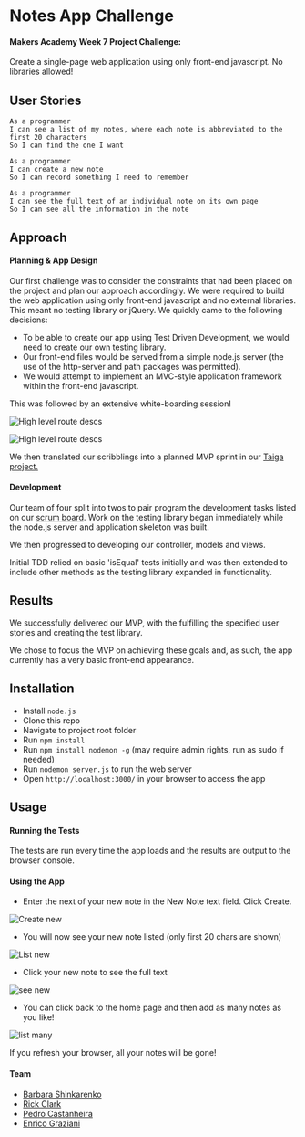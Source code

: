 # Notes App Challenge

#### Makers Academy Week 7 Project Challenge:
Create a single-page web application using only front-end javascript. No libraries allowed!

## User Stories
```
As a programmer
I can see a list of my notes, where each note is abbreviated to the first 20 characters
So I can find the one I want
```
```
As a programmer
I can create a new note
So I can record something I need to remember
```
```
As a programmer
I can see the full text of an individual note on its own page
So I can see all the information in the note
```

## Approach

#### Planning & App Design

Our first challenge was to consider the constraints that had been placed on the project and plan our approach accordingly. We were required to build the web application using only front-end javascript and no external libraries. This meant no testing library or jQuery. We quickly came to the following decisions:
- To be able to create our app using Test Driven Development, we would need to create our own testing library.
- Our front-end files would be served from a simple node.js server (the use of the http-server and path packages was permitted).
- We would attempt to implement an MVC-style application framework within the front-end javascript.

This was followed by an extensive white-boarding session!

![High level route descs](https://github.com/rkclark/notes-app-challenge/blob/master/images/high_level_route_descriptions.jpg)

![High level route descs](https://github.com/rkclark/notes-app-challenge/blob/master/images/zoomed_out_dom_routes.jpg)

We then translated our scribblings into a planned MVP sprint in our [Taiga project.](https://tree.taiga.io/project/rkclark-notes-app/)

#### Development

Our team of four split into twos to pair program the development tasks listed on our [scrum board](https://tree.taiga.io/project/rkclark-notes-app/taskboard/mvp-93?kanban-status=890406). Work on the testing library began immediately while the node.js server and application skeleton was built.

We then progressed to developing our controller, models and views.

Initial TDD relied on basic 'isEqual' tests initially and was then extended to include other methods as the testing library expanded in functionality.

## Results

We successfully delivered our MVP, with the fulfilling the specified user stories and creating the test library.

We chose to focus the MVP on achieving these goals and, as such, the app currently has a very basic front-end appearance.

## Installation

- Install `node.js`
- Clone this repo
- Navigate to project root folder
- Run `npm install`
- Run `npm install nodemon -g` (may require admin rights, run as sudo if needed)
- Run `nodemon server.js` to run the web server
- Open `http://localhost:3000/` in your browser to access the app

## Usage

#### Running the Tests

The tests are run every time the app loads and the results are output to the browser console.

#### Using the App

- Enter the next of your new note in the New Note text field. Click Create.

![Create new](https://github.com/rkclark/notes-app-challenge/blob/master/images/create_new.png)

- You will now see your new note listed (only first 20 chars are shown)

![List new](https://github.com/rkclark/notes-app-challenge/blob/master/images/list_new.png)

- Click your new note to see the full text

![see new](https://github.com/rkclark/notes-app-challenge/blob/master/images/see_new.png)

- You can click back to the home page and then add as many notes as you like!

![list many](https://github.com/rkclark/notes-app-challenge/blob/master/images/list_many.png)

If you refresh your browser, all your notes will be gone!

#### Team

- [Barbara Shinkarenko](https://github.com/varvarra)
- [Rick Clark](https://github.com/rkclark)
- [Pedro Castanheira](https://github.com/pedrocastanheira77)
- [Enrico Graziani](https://github.com/mrenrich84)
